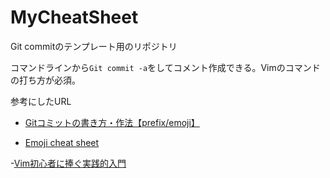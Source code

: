 # MyCheatSheet

Git commitのテンプレート用のリポジトリ

コマンドラインから`Git commit -a`をしてコメント作成できる。Vimのコマンドの打ち方が必須。


参考にしたURL
- [Gitコミットの書き方・作法【prefix/emoji】](https://suwaru.tokyo/%E3%80%90%E5%BF%85%E9%A0%88%E3%80%91git%E3%82%B3%E3%83%9F%E3%83%83%E3%83%88%E3%81%AE%E6%9B%B8%E3%81%8D%E6%96%B9%E3%83%BB%E4%BD%9C%E6%B3%95%E3%80%90prefix-emoji%E3%80%91/#anc_24)  

- [Emoji cheat sheet](https://www.webfx.com/tools/emoji-cheat-sheet/)  

-[Vim初心者に捧ぐ実践的入門](https://qiita.com/okamos/items/c97970ab34ff55ff3167)
